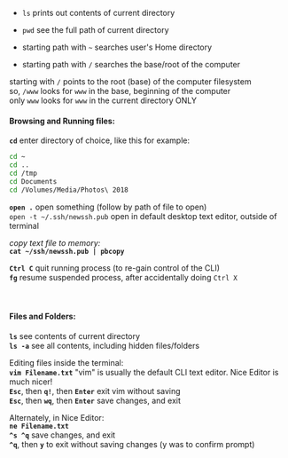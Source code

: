   
* `ls` prints out contents of current directory  
* `pwd` see the full path of current directory  
  
* starting path with `~` searches user's Home directory  
* starting path with `/` searches the base/root of the computer  
  
starting with `/` points to the root (base) of the computer filesystem  
so, `/www` looks for `www` in the base, beginning of the computer  
only `www` looks for `www` in the current directory ONLY  
  
  
  
  
  
  
  
  
  
  
  
  
  
  
#### Browsing and Running files:  
  
**`cd`** enter directory of choice, like this for example:  
```bash  
cd ~  
cd ..  
cd /tmp  
cd Documents  
cd /Volumes/Media/Photos\ 2018  
```  
**`open .`** open something (follow by path of file to open)  
        `open -t ~/.ssh/newssh.pub` open in default desktop text editor, outside of terminal  
  
*copy text file to memory:*  
**`cat ~/ssh/newssh.pub | pbcopy`**  
  
**`Ctrl C`** quit running process (to re-gain control of the CLI)  
**`fg`** resume suspended process, after accidentally doing `Ctrl X`  
<br /><br />  
  
  
#### Files and Folders:  
**`ls`** see contents of current directory  
**`ls -a`** see all contents, including hidden files/folders  
  
Editing files inside the terminal:  
**`vim Filename.txt`** "vim" is usually the default CLI text editor. Nice Editor is much nicer!  
**`Esc`**, then **`q!`**, then **`Enter`** exit vim without saving  
**`Esc`**, then **`wq`**, then **`Enter`** save changes, and exit  
  
Alternately, in Nice Editor:  
**`ne Filename.txt`**  
**`^s ^q`** save changes, and exit  
**`^q`**, then **`y`** to exit without saving changes (y was to confirm prompt)  
<br /><br />  
  
  
<br /><br />  
  
  
